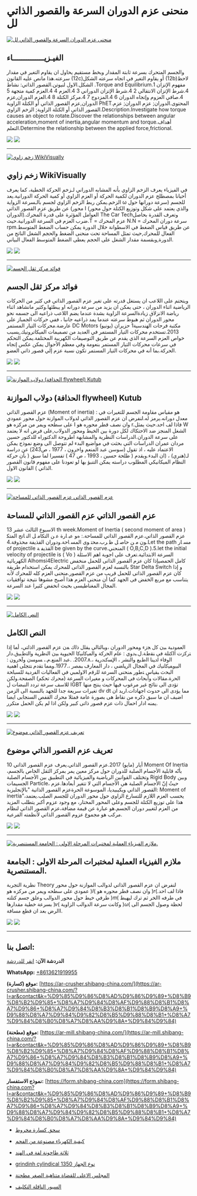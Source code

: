 # منحنى عزم الدوران السرعة والقصور الذاتي لل

<a href="https://swt.shibang-china.com/?l=ar&img&k=%D9%85%D9%86%D8%AD%D9%86%D9%89+%D8%B9%D8%B2%D9%85+%D8%A7%D9%84%D8%AF%D9%88%D8%B1%D8%A7%D9%86+%D8%A7%D9%84%D8%B3%D8%B1%D8%B9%D8%A9+%D9%88%D8%A7%D9%84%D9%82%D8%B5%D9%88%D8%B1+%D8%A7%D9%84%D8%B0%D8%A7%D8%AA%D9%8A+%D9%84%D9%84" target="_blank">![منحنى عزم الدوران السرعة والقصور الذاتي لل](http://static.shibang-china.com/all-800x300/1340.jpg)</a>

## الفيـزيــــــــــــــاء
ﻭﺍﻟﺠﺴﻢ ﺍﻟﻤﺘﺤﺮﻙ ﺑﺴﺮﻋﺔ ﺛﺎﺑﺘﺔ ﺍﻟﻤﻘﺪﺍﺭ ﻭﺑﺨﻂ ﻣﺴﺘﻘﻴﻢ ﻳﺤﺎﻭﻝ ﺍﻥ ﻳﻘﺎﻭﻡ ﺍﻟﺘﻐﻴﺮ ﻓﻲ ﻣﻘﺪﺍﺭ ﺳﺮﻋﺘﻪ.ﻫﺬﺍ ﻣﺎﻧﺺ ﻋﻠﻴﻪ ﺍﻟﻘﺎﻧﻮﻥ (12c)ﺃﻭ ﻳﻘﺎﻭﻡ ﺍﻟﺘﻐﻴﺮ ﻓﻲ ﺍﺗﺠﺎﻩ ﺳﺮﻋﺘﻪ ﺍﻟﺸﻜﻞ (12b)ﻻﺣﻆ ﺍﻟﺸﻜﻞ.ﺍﻻﻭﻝ ﻟﻨﻴﻮﺗﻦ.ﺍﻟﻘﺼﻮﺭ ﺍﻟﺬﺍﺗﻲ: ﻧﺸﺎﻁ .Torque and Equilibrium.ﻣﻔﻬﻮﻡ ﺍﻹﺗﺰﺍﻥ 1 4.ﺷﺮﻁ ﺍﻹﺗﺰﺍﻥ ﺍﻻﻧﺘﻘﺎﻟﻲ 2 4.ﺷﺮﻁ ﺍﻹﺗﺰﺍﻥ ﺍﻟﺪﻭﺭﺍﻧﻲ 3 4.ﺍﻟﻌﺰﻡ 4 4.ﺍﻟﻌﺰﻡ ﻛﻤﻴﺔ ﻣﺘﺠﻬﺔ 5 4.ﺻﺎﻓﻲ ﺍﻟﻌﺰﻭﻡ ﻭﺇﺗﺠﺎﻩ ﺍﻟﺪﻭﺭﺍﻥ 6 4.ﺍﻟﻤﺰﺩﻭﺝ 7 4.ﻣﺮﻛﺰ ﺍﻟﻜﺘﻠﺔ 8 4.العزم الدوران,عزم الدوران,عزم القصور الذاتي أو الكتلة الزاوية PhET.المحتوى.الدوران; عزم الدوران; عزم القصور الذاتي أو الكتلة الزاوية; الزخم الزاوي.Description.Investigate how torque causes an object to rotate.Discover the relationships between angular acceleration,moment of inertia,angular momentum and torque.أهداف التعلم.Determine the relationship between the applied force,frictional.


<a href="https://whatsapp.shibangsoft.com/WhatsApp.php" target="_blank" title="WhatsApp">![](http://static.shibang-china.com/icon/whatsapp.png)</a> <a href="https://swt.shibang-china.com/?l=ar&icon&k=%D9%85%D9%86%D8%AD%D9%86%D9%89+%D8%B9%D8%B2%D9%85+%D8%A7%D9%84%D8%AF%D9%88%D8%B1%D8%A7%D9%86+%D8%A7%D9%84%D8%B3%D8%B1%D8%B9%D8%A9+%D9%88%D8%A7%D9%84%D9%82%D8%B5%D9%88%D8%B1+%D8%A7%D9%84%D8%B0%D8%A7%D8%AA%D9%8A+%D9%84%D9%84" target="_blank">![](http://static.shibang-china.com/icon/chat-ar.png)</a>

---

<a href="https://swt.shibang-china.com/?l=ar&img&k=%D9%85%D9%86%D8%AD%D9%86%D9%89+%D8%B9%D8%B2%D9%85+%D8%A7%D9%84%D8%AF%D9%88%D8%B1%D8%A7%D9%86+%D8%A7%D9%84%D8%B3%D8%B1%D8%B9%D8%A9+%D9%88%D8%A7%D9%84%D9%82%D8%B5%D9%88%D8%B1+%D8%A7%D9%84%D8%B0%D8%A7%D8%AA%D9%8A+%D9%84%D9%84" target="_blank">![زخم زاوي WikiVisually](http://static.shibang-china.com/all-800x300/754.jpg)</a>

## زخم زاوي WikiVisually
في الفيزياء يعرف الزخم الزاوي بأنه المشابه الدوراني لـزخم الحركة الخطية، كما يعرف أحيانا بمصطلح عزم الدوران لكمية الحركة أو العزم الزاوي أو كمية الحركة الدورانية.يعد الزخم.يمكن ربط الزخم الزاوي لجسم بالـسرعة الزواية ω للجسم (سرعة دورانها حول محور) عن طريق عزم القصور الذاتي I (والذي يعتمد على شكل وتوزيع الكتلة حول محور الدوران).العوامل المؤثرة على قدرة المحرك The Car Techوتعرف القدرة بحاصل ضرب العزم في السرعة الدورانية.حيث.T = عزم المحرك N.N = سرعة دوران المحرك rpm.عن طريق قياس الضغط في الاسطوانة خلال الدورة يمكن حساب الضغط المتوسط الفعال للمحرك,حيث تمثل المساحة تحت منحنى الضغط والحجم الشغل الناتج من الدورة,وبقسمة مقدار الشغل على الحجم يعطى الضغط المتوسط الفعال البياني.


<a href="https://whatsapp.shibangsoft.com/WhatsApp.php" target="_blank" title="WhatsApp">![](http://static.shibang-china.com/icon/whatsapp.png)</a> <a href="https://swt.shibang-china.com/?l=ar&icon&k=%D9%85%D9%86%D8%AD%D9%86%D9%89+%D8%B9%D8%B2%D9%85+%D8%A7%D9%84%D8%AF%D9%88%D8%B1%D8%A7%D9%86+%D8%A7%D9%84%D8%B3%D8%B1%D8%B9%D8%A9+%D9%88%D8%A7%D9%84%D9%82%D8%B5%D9%88%D8%B1+%D8%A7%D9%84%D8%B0%D8%A7%D8%AA%D9%8A+%D9%84%D9%84" target="_blank">![](http://static.shibang-china.com/icon/chat-ar.png)</a>

---

<a href="https://swt.shibang-china.com/?l=ar&img&k=%D9%85%D9%86%D8%AD%D9%86%D9%89+%D8%B9%D8%B2%D9%85+%D8%A7%D9%84%D8%AF%D9%88%D8%B1%D8%A7%D9%86+%D8%A7%D9%84%D8%B3%D8%B1%D8%B9%D8%A9+%D9%88%D8%A7%D9%84%D9%82%D8%B5%D9%88%D8%B1+%D8%A7%D9%84%D8%B0%D8%A7%D8%AA%D9%8A+%D9%84%D9%84" target="_blank">![فوائد مركز ثقل الجسم](http://static.shibang-china.com/all-800x300/1159.jpg)</a>

## فوائد مركز ثقل الجسم
ويتحتم على اللاعب ان يستغل قدرته على تغير عزم القصور الذاتي في كثير من الحركات الرياضية اثناء الدوران ، حتى يمكن ان يزيد من سرعة دورانه او يبطئها.وكثير مانشاهد اثناء رياضة الانزلاق زيادةالسرعة الزاوية بشدة عندما يضم اللاعب ذراعيه الى جسمه نحو محور الدوران ثم هبوط سرعته عندما يمد ذراعيه جانبا ، ففي حركات الجمباز على عارضة.محركات التيار المستمر DC Motors مكتبة فرحات الهندسية1 حزيران (يونيو) 2013.تستخدم محركات التيار المستمر في العديد من تصميمات الميكاترونيك,يسبب خواص العزم السرعة الذي يقدم عن طريق التوصيفات الكهربية المختلفة.يمكن التحكم في سرعات محركات التيار المستمر بنعومة وفي معظم الأحوال يمكن عكس إتجاه الحركة.بما أنه في محركات التيار المستمر تكون نسبة عزم إلي قصور ذاتي العضو.


<a href="https://whatsapp.shibangsoft.com/WhatsApp.php" target="_blank" title="WhatsApp">![](http://static.shibang-china.com/icon/whatsapp.png)</a> <a href="https://swt.shibang-china.com/?l=ar&icon&k=%D9%85%D9%86%D8%AD%D9%86%D9%89+%D8%B9%D8%B2%D9%85+%D8%A7%D9%84%D8%AF%D9%88%D8%B1%D8%A7%D9%86+%D8%A7%D9%84%D8%B3%D8%B1%D8%B9%D8%A9+%D9%88%D8%A7%D9%84%D9%82%D8%B5%D9%88%D8%B1+%D8%A7%D9%84%D8%B0%D8%A7%D8%AA%D9%8A+%D9%84%D9%84" target="_blank">![](http://static.shibang-china.com/icon/chat-ar.png)</a>

---

<a href="https://swt.shibang-china.com/?l=ar&img&k=%D9%85%D9%86%D8%AD%D9%86%D9%89+%D8%B9%D8%B2%D9%85+%D8%A7%D9%84%D8%AF%D9%88%D8%B1%D8%A7%D9%86+%D8%A7%D9%84%D8%B3%D8%B1%D8%B9%D8%A9+%D9%88%D8%A7%D9%84%D9%82%D8%B5%D9%88%D8%B1+%D8%A7%D9%84%D8%B0%D8%A7%D8%AA%D9%8A+%D9%84%D9%84" target="_blank">![دولاب الموازنة (الحذافة flywheel) Kutub](http://static.shibang-china.com/all-800x300/329.jpg)</a>

## دولاب الموازنة (الحذافة flywheel) Kutub
عزم القصور الذاتي (Moment of inertia) : هو مقياس مقاومة الجسم للتغيرات في معدل دورانه.يرمز له.لنفرض ان عزم القصور الذاتي لدولاب الموازنة حول محور عمودي على سطحه ويمر من مركزه هو I وان نصف قطر محوره هو r.فاذا لف احد.حيث يمثل W الشغل المنجز ضد الاحتكاك لكل دورة بين الخيط ومحور الدولاب,على فرض انه لا يعتمد على سرعة الدوران.الدراسات النظرية والمشابهة اطروحة الدكتوراه للدكتور حسين مردان عمران الدراسات التي بحثت في مواضيع البدء لم تتوصل الى وضع نموذج يمكن الاعتماد عليه ، اذ تقول (سوسن عبد المنعم واخرون ، 1977 ، ص243) عن دراسة لـ(هنري) ، (ان البدء.ويقدم ( طلحة حسين ، 1993 ، ص 47 ) تفسيرا لما سبق ( بأن حركة النظام الميكانيكي المطلوب دراسته يمكن التنبؤ بها لو تعودنا على مفهوم قانون القصور الذاتي ) القانون الاول.


<a href="https://whatsapp.shibangsoft.com/WhatsApp.php" target="_blank" title="WhatsApp">![](http://static.shibang-china.com/icon/whatsapp.png)</a> <a href="https://swt.shibang-china.com/?l=ar&icon&k=%D9%85%D9%86%D8%AD%D9%86%D9%89+%D8%B9%D8%B2%D9%85+%D8%A7%D9%84%D8%AF%D9%88%D8%B1%D8%A7%D9%86+%D8%A7%D9%84%D8%B3%D8%B1%D8%B9%D8%A9+%D9%88%D8%A7%D9%84%D9%82%D8%B5%D9%88%D8%B1+%D8%A7%D9%84%D8%B0%D8%A7%D8%AA%D9%8A+%D9%84%D9%84" target="_blank">![](http://static.shibang-china.com/icon/chat-ar.png)</a>

---

<a href="https://swt.shibang-china.com/?l=ar&img&k=%D9%85%D9%86%D8%AD%D9%86%D9%89+%D8%B9%D8%B2%D9%85+%D8%A7%D9%84%D8%AF%D9%88%D8%B1%D8%A7%D9%86+%D8%A7%D9%84%D8%B3%D8%B1%D8%B9%D8%A9+%D9%88%D8%A7%D9%84%D9%82%D8%B5%D9%88%D8%B1+%D8%A7%D9%84%D8%B0%D8%A7%D8%AA%D9%8A+%D9%84%D9%84" target="_blank">![ﻋﺰم اﻟﻘﺼﻮر اﻟﺬاﺗﻲ ﻋﺰم اﻟﻘﺼﻮر اﻟﺬاﺗﻲ ﻟﻠﻤﺴﺎﺣﺔ](http://static.shibang-china.com/all-800x300/969.jpg)</a>

## ﻋﺰم اﻟﻘﺼﻮر اﻟﺬاﺗﻲ ﻋﺰم اﻟﻘﺼﻮر اﻟﺬاﺗﻲ ﻟﻠﻤﺴﺎﺣﺔ
اﻻﺳﺒﻮع اﻟﺜﺎﻟﺚ ﻋﺸﺮ 13 th week.Moment of Inertia ( second moment of area ) ﻋﺰم اﻟﻘﺼﻮر اﻟﺬاﺗﻲ.ﻋﺰم اﻟﻘﺼﻮر اﻟﺬاﺗﻲ ﻟﻠﻤﺴﺎﺣﺔ.: هﻮ ﻋﺒ ﺎرة ﻋ ﻦ اﻟﺘﻜﺎﻣ ﻞ اﻟﻨ ﺎﺗﺞ اﻟﻤﺘﻜ ﻮن ﻣ ﻦ ﺣﺎﺻ ﻞ ﻇ ﺮب.ﻣﺤﺘ ﻮى اﻟﻤﺴ ﺎﺣﺔ.ودوران اﻟﻘﺬﻳﻔﺔ ﻣﺤﺬوﻓﺔ.4.Let the path ﻣﺴ ﺎر of projectile اﻟﻘﺬﻳﻔ ﺔ be given by the curve.اﻟﻤﻨﺤﻨﻲ ( O,B,C,D ).5.let the initial velocity of projectile is ( Vo ) اﻟﺴﺮﻋﺔ اﻻﺑﺘﺪاﺋﻴﺔ.تعرف على اجوبة اهم الاسئلة الكهربائية Alhomsi4Electric كامل الحمصيإذا كان عزم القصور الذاتى للحمل منخفض بالنسبة لعزم القصور الذاتى للمحرك يمكن استخدام طريقة Star Delta Switch و إذا كان عزم القصور الذاتى للحمل قريب من عزم القصور.منحنى العزم كله للمحرك لأنه يتناسب مع مربع الخفض فى الجهد كما أن منحنى العزم هذا أصبح مشوها نتيجة توافقيات المجال المغناطيسى بحيث انخفض كثيرا عند السرعة.


<a href="https://whatsapp.shibangsoft.com/WhatsApp.php" target="_blank" title="WhatsApp">![](http://static.shibang-china.com/icon/whatsapp.png)</a> <a href="https://swt.shibang-china.com/?l=ar&icon&k=%D9%85%D9%86%D8%AD%D9%86%D9%89+%D8%B9%D8%B2%D9%85+%D8%A7%D9%84%D8%AF%D9%88%D8%B1%D8%A7%D9%86+%D8%A7%D9%84%D8%B3%D8%B1%D8%B9%D8%A9+%D9%88%D8%A7%D9%84%D9%82%D8%B5%D9%88%D8%B1+%D8%A7%D9%84%D8%B0%D8%A7%D8%AA%D9%8A+%D9%84%D9%84" target="_blank">![](http://static.shibang-china.com/icon/chat-ar.png)</a>

---

<a href="https://swt.shibang-china.com/?l=ar&img&k=%D9%85%D9%86%D8%AD%D9%86%D9%89+%D8%B9%D8%B2%D9%85+%D8%A7%D9%84%D8%AF%D9%88%D8%B1%D8%A7%D9%86+%D8%A7%D9%84%D8%B3%D8%B1%D8%B9%D8%A9+%D9%88%D8%A7%D9%84%D9%82%D8%B5%D9%88%D8%B1+%D8%A7%D9%84%D8%B0%D8%A7%D8%AA%D9%8A+%D9%84%D9%84" target="_blank">![النص الكامل](http://static.shibang-china.com/all-800x300/1020.jpg)</a>

## النص الكامل
اﻟﻌﻤودﻴﺔ ﺒﻴن ﻛﻝ ﺠزء وﻤﺤور اﻟدوران ،وﺒﺎﻟﺘﺎﻟﻲ ﻴﻘﻠﻝ ذﻟك ﻤن ﻋزم اﻟﻘﺼور اﻟذاﺘﻲ، أﻤﺎ إذا ﺘرﻛزت اﻟﻛﺘﻠﺔ ﻓﻲ ﻨﻘطﺔ.ﻝ.ﺒدوي : ﻋﻠم اﻟﺤرﻛﺔ واﻟﻤﻴﻛﺎﻨﻴﻛﺎ اﻟﺤﻴوﻴﺔ ﺒﻴن اﻟﻨظرﻴﺔ واﻟﺘطﺒﻴق.دار اﻟوﻓﺎء ﻟدﻴﻨﺎ اﻟطﺒﻊ واﻟﻨﺸر ، اﻹﺴﻛﻨدرﻴﺔ ،.2007.٨. .ﻋﺒد اﻟﻤﻨﻊ.م.، ﺴوﺴن وآﺨرون : اﻟﺒﻴوﻤﻴﻛﺎﻨﻴك ﻓﻲ اﻟﻤﺠﺎﻝ اﻟرﻴﺎﻀﻲ ، دار اﻟﻤﻌﺎرف ﺒﻤﺼر ،.1977.وﻤﻤﺎ ﺘﻘدم ﺘﺘﺠﻠﻰ اﻫﻤﻴﺔ اﻟﺒﺤث ﺒﻘﻴﺎس ﺘطور ﻤﻨﺤﻨﻰ اﻟﺴرﻋﺔ ﻟﻠرﻗم اﻻوﻟﻤﺒﻲ ﻓﻲ اﻟﻔﻌﺎﻟﻴﺎت اﻟﻔردﻴﺔ ﻟﻠﺴﺒﺎﺤﺔ اﻟﺤرة.مقالات وأبحاث فى المحركات و مغيرات السرعة (محرك تحكم) الصفحة.ولكن للاسف سرعة تردد النبضات ل IGBT تؤدى الى نتائج غير مرغوب فيها حيث ينتج منها تغيرات سريعة جدا للجهد بالنسبة الى الزمن dv dt مما يؤدى الى حدوث اجهادات.اريد ان اضيف ان ما سبق ذكره من نقاط هى بصورة عامة فمثلا محرك القفص السنجابى ايضا يمنه ادار احمال ذات عزم قصور ذاتى كبير ولكن اذا لم يكن الحمل متكرر.


<a href="https://whatsapp.shibangsoft.com/WhatsApp.php" target="_blank" title="WhatsApp">![](http://static.shibang-china.com/icon/whatsapp.png)</a> <a href="https://swt.shibang-china.com/?l=ar&icon&k=%D9%85%D9%86%D8%AD%D9%86%D9%89+%D8%B9%D8%B2%D9%85+%D8%A7%D9%84%D8%AF%D9%88%D8%B1%D8%A7%D9%86+%D8%A7%D9%84%D8%B3%D8%B1%D8%B9%D8%A9+%D9%88%D8%A7%D9%84%D9%82%D8%B5%D9%88%D8%B1+%D8%A7%D9%84%D8%B0%D8%A7%D8%AA%D9%8A+%D9%84%D9%84" target="_blank">![](http://static.shibang-china.com/icon/chat-ar.png)</a>

---

<a href="https://swt.shibang-china.com/?l=ar&img&k=%D9%85%D9%86%D8%AD%D9%86%D9%89+%D8%B9%D8%B2%D9%85+%D8%A7%D9%84%D8%AF%D9%88%D8%B1%D8%A7%D9%86+%D8%A7%D9%84%D8%B3%D8%B1%D8%B9%D8%A9+%D9%88%D8%A7%D9%84%D9%82%D8%B5%D9%88%D8%B1+%D8%A7%D9%84%D8%B0%D8%A7%D8%AA%D9%8A+%D9%84%D9%84" target="_blank">![تعريف عزم القصور الذاتي موضوع](http://static.shibang-china.com/all-800x300/500.jpg)</a>

## تعريف عزم القصور الذاتي موضوع
10 أيار (مايو) 2017.عزم القصور الذاتي.يعرف عزم القصور الذاتي Moment Of Inertia بأنّه قابلية الأجسام الصلبة للدوران حول مركز معين يمر بمركز الثقل الخاص بالجسم، وتختلف القوانين الرياضية والفيزيائية في التطبيق بين الأجسام الصلبة Rigid Body وبين الجسيمات Particle، حيثُ إنّ الأجسام الصلبة هي الأجسام التي لا تتغير أبعادها.عزم القصور الذاتي ويكيبيديا، الموسوعة الحرةعزم القصور الذاتية &quot;بالإنجليزية: Moment of inertia&quot;،يحسب العزم اللازم للتسارع الزاوي حول محور الدوران للجسم الصلب.يعتمد هذا على توزيع الكتلة للجسم وعلى المحور المختار، مع وجود عزوم أكبر يتطلب المزيد من العزم لتغيير دوران الجسم.هو عبارة عن قيمة مضافة،عزم القصور الذاتي لنظام مركب هو مجموع عزوم القصور الذاتي لأنظمته الفرعية.


<a href="https://whatsapp.shibangsoft.com/WhatsApp.php" target="_blank" title="WhatsApp">![](http://static.shibang-china.com/icon/whatsapp.png)</a> <a href="https://swt.shibang-china.com/?l=ar&icon&k=%D9%85%D9%86%D8%AD%D9%86%D9%89+%D8%B9%D8%B2%D9%85+%D8%A7%D9%84%D8%AF%D9%88%D8%B1%D8%A7%D9%86+%D8%A7%D9%84%D8%B3%D8%B1%D8%B9%D8%A9+%D9%88%D8%A7%D9%84%D9%82%D8%B5%D9%88%D8%B1+%D8%A7%D9%84%D8%B0%D8%A7%D8%AA%D9%8A+%D9%84%D9%84" target="_blank">![](http://static.shibang-china.com/icon/chat-ar.png)</a>

---

<a href="https://swt.shibang-china.com/?l=ar&img&k=%D9%85%D9%86%D8%AD%D9%86%D9%89+%D8%B9%D8%B2%D9%85+%D8%A7%D9%84%D8%AF%D9%88%D8%B1%D8%A7%D9%86+%D8%A7%D9%84%D8%B3%D8%B1%D8%B9%D8%A9+%D9%88%D8%A7%D9%84%D9%82%D8%B5%D9%88%D8%B1+%D8%A7%D9%84%D8%B0%D8%A7%D8%AA%D9%8A+%D9%84%D9%84" target="_blank">![ملازم الفيزياء العملية لمختبرات المرحلة الاولى : الجامعة المستنصرية.](http://static.shibang-china.com/all-800x300/792.jpg)</a>

## ملازم الفيزياء العملية لمختبرات المرحلة الاولى : الجامعة المستنصرية.
نظرية التجربة Theory لنفرض ان عزم القصور الذاتي لدوالب الموازنة حول محور عمودي على سطحه ويمر من مركزه هو )𝐼( وان نصف قطر محوره هو )𝑟(.فاذا لف احد طرفي خيط حول محور الدوالب وعلق جسم كتلته )𝑚( في طرفه االخر ثم ترك ليهبط بسرعة خطية مقدارها )𝑣( وكانت سرعة الدوالب الزاوية )𝜔( لحظة وصول الجسم الى االرض بعد ان قطع مسافة.

<a href="https://whatsapp.shibangsoft.com/WhatsApp.php" target="_blank" title="WhatsApp">![](http://static.shibang-china.com/icon/whatsapp.png)</a> <a href="https://swt.shibang-china.com/?l=ar&icon&k=%D9%85%D9%86%D8%AD%D9%86%D9%89+%D8%B9%D8%B2%D9%85+%D8%A7%D9%84%D8%AF%D9%88%D8%B1%D8%A7%D9%86+%D8%A7%D9%84%D8%B3%D8%B1%D8%B9%D8%A9+%D9%88%D8%A7%D9%84%D9%82%D8%B5%D9%88%D8%B1+%D8%A7%D9%84%D8%B0%D8%A7%D8%AA%D9%8A+%D9%84%D9%84" target="_blank">![](http://static.shibang-china.com/icon/chat-ar.png)</a>

---
## اتصل بنا:

**الدردشة الآن:** [انقر للدردشة](https://swt.shibang-china.com?l=ar&contact&k=%D9%85%D9%86%D8%AD%D9%86%D9%89+%D8%B9%D8%B2%D9%85+%D8%A7%D9%84%D8%AF%D9%88%D8%B1%D8%A7%D9%86+%D8%A7%D9%84%D8%B3%D8%B1%D8%B9%D8%A9+%D9%88%D8%A7%D9%84%D9%82%D8%B5%D9%88%D8%B1+%D8%A7%D9%84%D8%B0%D8%A7%D8%AA%D9%8A+%D9%84%D9%84)

**WhatsApp:**  [+8613621919955](https://whatsapp.shibangsoft.com/WhatsApp.php)

**موقع (كسارة):** [https://ar-crusher.shibang-china.com/](https://ar-crusher.shibang-china.com/?l=ar&contact&k=%D9%85%D9%86%D8%AD%D9%86%D9%89+%D8%B9%D8%B2%D9%85+%D8%A7%D9%84%D8%AF%D9%88%D8%B1%D8%A7%D9%86+%D8%A7%D9%84%D8%B3%D8%B1%D8%B9%D8%A9+%D9%88%D8%A7%D9%84%D9%82%D8%B5%D9%88%D8%B1+%D8%A7%D9%84%D8%B0%D8%A7%D8%AA%D9%8A+%D9%84%D9%84)

**موقع (مطحنة):** [https://ar-mill.shibang-china.com/](https://ar-mill.shibang-china.com/?l=ar&contact&k=%D9%85%D9%86%D8%AD%D9%86%D9%89+%D8%B9%D8%B2%D9%85+%D8%A7%D9%84%D8%AF%D9%88%D8%B1%D8%A7%D9%86+%D8%A7%D9%84%D8%B3%D8%B1%D8%B9%D8%A9+%D9%88%D8%A7%D9%84%D9%82%D8%B5%D9%88%D8%B1+%D8%A7%D9%84%D8%B0%D8%A7%D8%AA%D9%8A+%D9%84%D9%84)

**نموذج الاستفسار:** [https://form.shibang-china.com](https://form.shibang-china.com?l=ar&contact&k=%D9%85%D9%86%D8%AD%D9%86%D9%89+%D8%B9%D8%B2%D9%85+%D8%A7%D9%84%D8%AF%D9%88%D8%B1%D8%A7%D9%86+%D8%A7%D9%84%D8%B3%D8%B1%D8%B9%D8%A9+%D9%88%D8%A7%D9%84%D9%82%D8%B5%D9%88%D8%B1+%D8%A7%D9%84%D8%B0%D8%A7%D8%AA%D9%8A+%D9%84%D9%84)

* [سحق كسارة مخروط](../26/%D8%B3%D8%AD%D9%82%20%D9%83%D8%B3%D8%A7%D8%B1%D8%A9%20%D9%85%D8%AE%D8%B1%D9%88%D8%B7.md)

* [كيفية الكهرباء مصنوعة من الفحم](../28/%D9%83%D9%8A%D9%81%D9%8A%D8%A9%20%D8%A7%D9%84%D9%83%D9%87%D8%B1%D8%A8%D8%A7%D8%A1%20%D9%85%D8%B5%D9%86%D9%88%D8%B9%D8%A9%20%D9%85%D9%86%20%D8%A7%D9%84%D9%81%D8%AD%D9%85.md)

* [ثلاثة طاحونة لفة في الهند](../27/%D8%AB%D9%84%D8%A7%D8%AB%D8%A9%20%D8%B7%D8%A7%D8%AD%D9%88%D9%86%D8%A9%20%D9%84%D9%81%D8%A9%20%D9%81%D9%8A%20%D8%A7%D9%84%D9%87%D9%86%D8%AF.md)

* [grindinh cylindical نوع الجهاز 1350](../27/grindinh%20cylindical%20%D9%86%D9%88%D8%B9%20%D8%A7%D9%84%D8%AC%D9%87%D8%A7%D8%B2%201350.md)

* [المجلس الاعلى للقضاة متناهية الصغر مطحنة](../30/%D8%A7%D9%84%D9%85%D8%AC%D9%84%D8%B3%20%D8%A7%D9%84%D8%A7%D8%B9%D9%84%D9%89%20%D9%84%D9%84%D9%82%D8%B6%D8%A7%D8%A9%20%D9%85%D8%AA%D9%86%D8%A7%D9%87%D9%8A%D8%A9%20%D8%A7%D9%84%D8%B5%D8%BA%D8%B1%20%D9%85%D8%B7%D8%AD%D9%86%D8%A9.md)

* [السيور الناقلة التكليف](../28/%D8%A7%D9%84%D8%B3%D9%8A%D9%88%D8%B1%20%D8%A7%D9%84%D9%86%D8%A7%D9%82%D9%84%D8%A9%20%D8%A7%D9%84%D8%AA%D9%83%D9%84%D9%8A%D9%81.md)